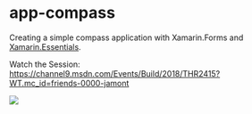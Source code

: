 # app-compass
Creating a simple compass application with Xamarin.Forms and [Xamarin.Essentials](http://github.com/xamarin/Essentials).

Watch the Session: https://channel9.msdn.com/Events/Build/2018/THR2415?WT.mc_id=friends-0000-jamont

![](art/CompassApp.png)
